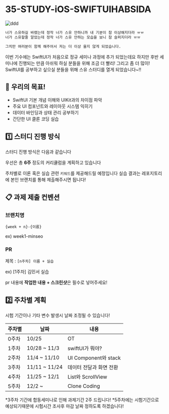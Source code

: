 # 35-STUDY-iOS-SWIFTUIHABSIDA

![ddd](https://github.com/user-attachments/assets/1e3ab060-debd-414a-a4b9-1ed2c4b39b8e)

```markdown
너가 스유하길 바랬는데 정작 너가 스유 안하니까 내 기분이 참 이상해지더라 ㅠㅠ
너가 스유할줄 알았는데 정작 너가 스유 안하는 모습을 보니 참 슬퍼지더라 ㅠㅠ

그치만 여러분이 함께 해주어서 저는 더 이상 울지 않게 되었습니다.
```
이번 기수에는 SwiftUI가 처음으로 정규 세미나 과정에 추가 되었는데요 
하지만 후반 세미나에 진행되는 만큼 아쉬워 하실 분들을 위해 
조금 더 빨리! 그리고 좀 더 많이! 
SwiftUI를 공부하고 싶으실 분들을 위해 스유 스터디를 열게 되었습니다~!!

## 🌟 우리의 목표!

- SwiftUI 기본 개념 이해와 UIKit과의 차이점 파악
- 주요 UI 컴포넌트와 레이아웃 시스템 익히기
- 데이터 바인딩과 상태 관리 공부하기
- 간단한 UI 클론 코딩 실습

## 1️⃣ 스터디 진행 방식

스터디 진행 방식은 다음과 같습니다

우선은 총 **6주** 정도의 커리큘럼을 계획하고 있습니다

주차별로 이론 혹은 실습 관련 `키워드`를 제공해드릴 예정입니다
실습 결과는 레포지토리에 본인 브랜치를 통해 제출해주시면 됩니다!

## 📋 과제 제출 컨벤션
### 브랜치명
`{week + n}-{이름}` 

ex) week1-minseo

### PR

제목 : `[n주차] 이름 + 실습`

ex) [1주차] 김민서 실습

pr 내용에 **작업한 내용 + 스크린샷**은 필수로 넣어주세요!

## 2️⃣ 주차별 계획
시험 기간이나 기타 변수 발생시 날짜 조정될 수 있습니다!

| 주차별 | 날짜 | 내용 |
| --- | --- | --- |
| 0주차 | 10/25 | OT |
| 1주차 | 10/28 ~ 11/3 | swiftUI가 뭐야? |
| 2주차 | 11/4 ~ 11/10 | UI Component와 stack |
| 3주차 | 11/11 ~ 11/24 | 데이터 전달과 화면 전환 |
| 4주차 | 11/25 ~ 12/1 | List와 ScrollView |
| 5주차 | 12/2 ~  | Clone Coding |

*3주차 기간에 합동세미나로 인해 과제기간 2주 드립니다!
*5주차에는 시험기간으로 예상되기때문에 시험시간 조사후 마감 날짜 정하도록 하겠습니다!


